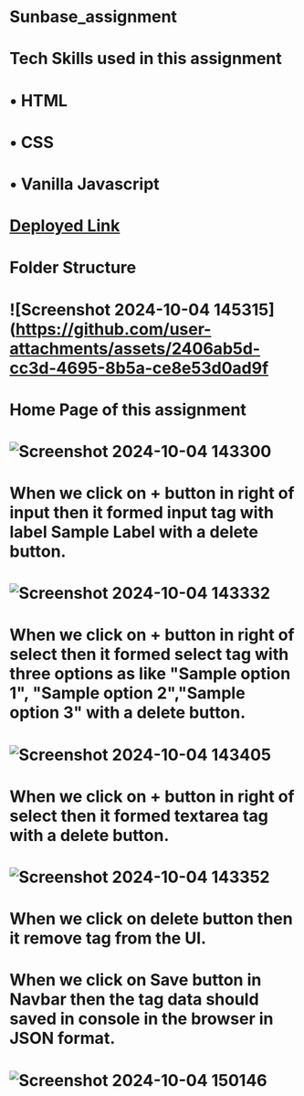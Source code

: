 # Sunbase_assignment

# Tech Skills used in this assignment
# • HTML
# • CSS
# • Vanilla Javascript

# [Deployed Link](https://dynamicformdesigner.netlify.app/)

# Folder Structure
# ![Screenshot 2024-10-04 145315](https://github.com/user-attachments/assets/2406ab5d-cc3d-4695-8b5a-ce8e53d0ad9f

# Home Page of this assignment
# ![Screenshot 2024-10-04 143300](https://github.com/user-attachments/assets/d3651b90-7ef3-4860-87b3-f36f6e3f1b90)


# When we click on + button in right of input then it formed input tag with label Sample Label with a delete  button.
# ![Screenshot 2024-10-04 143332](https://github.com/user-attachments/assets/daf1af53-75fd-4041-8c7a-0dfa45c0f55e)

# When we click on + button in right of select  then it formed select tag with three options as like "Sample option 1", "Sample option 2","Sample option 3" with a delete  button.
# ![Screenshot 2024-10-04 143405](https://github.com/user-attachments/assets/250422d3-60b4-4520-abc5-32201afe72b6)

# When we click on + button in right of select  then it formed textarea tag with a delete  button.
# ![Screenshot 2024-10-04 143352](https://github.com/user-attachments/assets/3decc557-de21-452a-b718-07a589fe867e)

# When we click on delete button then it remove tag from the UI.

# When we click on Save button in Navbar then the tag data should saved in console in the browser in JSON format.
# ![Screenshot 2024-10-04 150146](https://github.com/user-attachments/assets/38294d11-288e-4fe8-9709-bea774152d7a)




